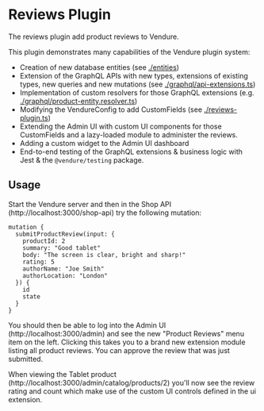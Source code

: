 # Reviews Plugin

The reviews plugin add product reviews to Vendure.

This plugin demonstrates many capabilities of the Vendure plugin system:

* Creation of new database entities (see [./entities](./entities))
* Extension of the GraphQL APIs with new types, extensions of existing types, new queries and new mutations (see [./graphql/api-extensions.ts](./graphql/api-extensions.ts))
* Implementation of custom resolvers for those GraphQL extensions (e.g. [./graphql/product-entity.resolver.ts](./graphql/product-entity.resolver.ts))
* Modifying the VendureConfig to add CustomFields (see [./reviews-plugin.ts](./reviews-plugin.ts))
* Extending the Admin UI with custom UI components for those CustomFields and a lazy-loaded module to administer the reviews.
* Adding a custom widget to the Admin UI dashboard  
* End-to-end testing of the GraphQL extensions & business logic with Jest & the `@vendure/testing` package.

## Usage

Start the Vendure server and then in the Shop API (http://localhost:3000/shop-api) try the following mutation:

```SDL
mutation {
  submitProductReview(input: {
    productId: 2
    summary: "Good tablet"
    body: "The screen is clear, bright and sharp!"
    rating: 5
    authorName: "Joe Smith"
    authorLocation: "London"
  }) {
    id
    state
  }
}
```

You should then be able to log into the Admin UI (http://localhost:3000/admin) and see the new "Product Reviews" menu item on the left. Clicking this takes you to a brand new extension module listing all product reviews. You can approve the review that was just submitted.

When viewing the Tablet product (http://localhost:3000/admin/catalog/products/2) you'll now see the review rating and count which make use of the custom UI controls defined in the ui extension.

